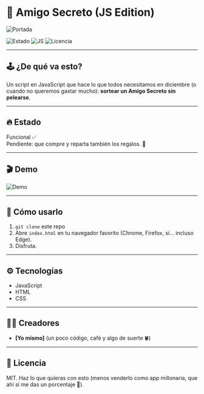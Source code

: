 # 🎉 Amigo Secreto (JS Edition)

![Portada](https://img.freepik.com/vector-gratis/caja-sorpresa_53876-43077.jpg)

![Estado](https://img.shields.io/badge/Estado-Listo-green) 
![JS](https://img.shields.io/badge/Código-JavaScript-black) 
![Licencia](https://img.shields.io/badge/Licencia-MIT-lightgrey)

---

## 🕹 ¿De qué va esto?
Un script en JavaScript que hace lo que todos necesitamos en diciembre (o cuando no queremos gastar mucho): **sortear un Amigo Secreto sin pelearse**.  

---

## 🔥 Estado
Funcional ✅  
Pendiente: que compre y reparta también los regalos. 🎁  

---

## 🎬 Demo
![Demo](https://media1.giphy.com/media/v1.Y2lkPTc5MGI3NjExZWcyZG5tNDFvYWg0Nml0dDA1Ymw0Z2h6NTFpcXh4eTExeWpqejZmNSZlcD12MV9pbnRlcm5hbF9naWZfYnlfaWQmY3Q9Zw/ucxuf9rkpR9sFykCL6/giphy.gif)  

---

## 🚀 Cómo usarlo
1. `git clone` este repo  
2. Abre `index.html` en tu navegador favorito (Chrome, Firefox, sí… incluso Edge).  
3. Disfruta.  

---

## ⚙️ Tecnologías
- JavaScript
- HTML  
- CSS  

---

## 🧑‍💻 Creadores
- **[Yo mismo]** (un poco código, café y algo de suerte 🍀)  

---

## 📜 Licencia
MIT. Haz lo que quieras con esto (menos venderlo como app millonaria, que ahí sí me das un porcentaje 🤝).
